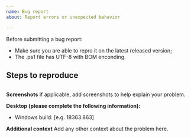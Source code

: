 ```yaml
---
name: Bug report
about: Report errors or unexpected behavior

---
```

Before submitting a bug report:

- Make sure you are able to repro it on the latest released version;
- The .ps1 file has UTF-8 with BOM enconding.

**Steps to reproduce**
------------------

```PowerShell

```

**Screenshots**
If applicable, add screenshots to help explain your problem.

**Desktop (please complete the following information):**
 - Windows build: [e.g. 18363.863]

**Additional context**
Add any other context about the problem here.
